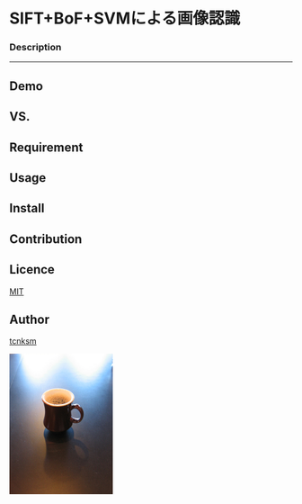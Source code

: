 SIFT+BoF+SVMによる画像認識
====

### Description
---

## Demo

## VS. 

## Requirement

## Usage

## Install

## Contribution

## Licence

[MIT](https://github.com/tcnksm/tool/blob/master/LICENCE)

## Author

[tcnksm](https://github.com/tcnksm)

![Original Image](/examples/frame_0.png)
